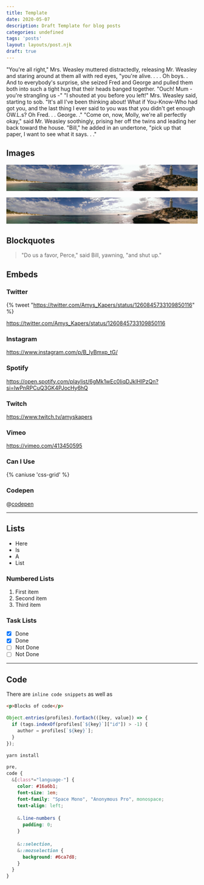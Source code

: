 ```yaml
---
title: Template
date: 2020-05-07
description: Draft Template for blog posts
categories: undefined
tags: 'posts'
layout: layouts/post.njk
draft: true
---
```


"You're all right," Mrs. Weasley muttered distractedly, releasing Mr. Weasley and staring around at them all with red eyes, "you're alive. . . . Oh boys. . And to everybody's surprise, she seized Fred and George and pulled them both into such a tight hug that their heads banged together. "Ouch! Mum - you're strangling us -" "I shouted at you before you left!" Mrs. Weasley said, starting to sob. "It's all I've been thinking about! What if You-Know-Who had got you, and the last thing I ever said to you was that you didn't get enough OW.L.s? Oh Fred. . . George. ." "Come on, now, Molly, we're all perfectly okay," said Mr. Weasley soothingly, prising her off the twins and leading her back toward the house. "Bill," he added in an undertone, "pick up that paper, I want to see what it says. . ."

## Images

![Image Caption](/img/rottnest-lighthouse-2500.jpg)

![](/img/rottnest-lighthouse-2500.jpg)

## Blockquotes

> "Do us a favor, Perce," said Bill, yawning, "and shut up."


## Embeds

### Twitter

{% tweet "https://twitter.com/Amys_Kapers/status/1260845733109850116" %}

https://twitter.com/Amys_Kapers/status/1260845733109850116

### Instagram

https://www.instagram.com/p/B_lyBmxp_tG/

### Spotify

https://open.spotify.com/playlist/6gMk1wEc0IiqDJklHIPzQn?si=lwPnRPCuQ3GK4PJocHy6hQ

### Twitch

https://www.twitch.tv/amyskapers

### Vimeo

https://vimeo.com/413450595

### Can I Use

{% caniuse 'css-grid' %}

### Codepen

@[codepen](YzPVgPZ)

---

## Lists

- Here
- Is
- A
- List

### Numbered Lists

1. First item
2. Second item
3. Third item

### Task Lists

- [x] Done
- [x] Done
- [ ] Not Done
- [ ] Not Done

---

## Code

There are `inline code snippets` as well as

```html
<p>Blocks of code</p>
```

```javascript
Object.entries(profiles).forEach(([key, value]) => {
  if (tags.indexOf(profiles[`${key}`]["id"]) > -1) {
    author = profiles[`${key}`];
  }
});
```

```bash
yarn install
```

```scss
pre,
code {
  &[class*="language-"] {
    color: #16a6b1;
    font-size: 1em;
    font-family: "Space Mono", "Anonymous Pro", monospace;
    text-align: left;

    &.line-numbers {
      padding: 0;
    }

    &::selection,
    &::mozselection {
      background: #6ca7d8;
    }
  }
}
```


